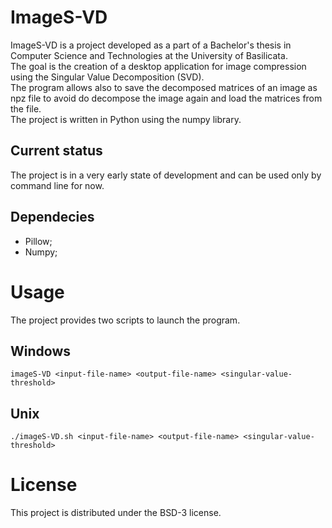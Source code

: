 # ImageS-VD
ImageS-VD is a project developed as a part of a Bachelor's thesis in Computer Science and Technologies at the University of Basilicata.<br/>
The goal is the creation of a desktop application for image compression using the Singular Value Decomposition (SVD).<br/>
The program allows also to save the decomposed matrices of an image as npz file to avoid do decompose the image again and load the matrices from the file.<br/>
The project is written in Python using the numpy library.

## Current status
The project is in a very early state of development and can be used only by command line for now.

## Dependecies
- Pillow;
- Numpy;

# Usage
The project provides two scripts to launch the program.
## Windows
```
imageS-VD <input-file-name> <output-file-name> <singular-value-threshold>
```
## Unix
```
./imageS-VD.sh <input-file-name> <output-file-name> <singular-value-threshold>
```

# License
This project is distributed under the BSD-3 license.
